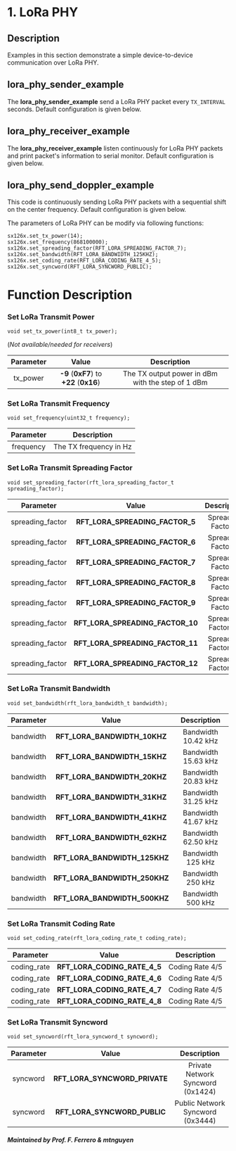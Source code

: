 # 1. LoRa PHY

## Description

Examples in this section demonstrate a simple device-to-device communication over LoRa PHY. 

## lora_phy_sender_example
The **lora_phy_sender_example** send a LoRa PHY packet every `TX_INTERVAL` seconds.
Default configuration is given below.


## lora_phy_receiver_example
The **lora_phy_receiver_example** listen continuously for LoRa PHY packets and print packet's information to serial monitor.
Default configuration is given below.

## lora_phy_send_doppler_example
This code is continuously sending LoRa PHY packets with a sequential shift on the center frequency.
Default configuration is given below.

The parameters of LoRa PHY can be modify via following functions:

```
sx126x.set_tx_power(14);
sx126x.set_frequency(868100000);
sx126x.set_spreading_factor(RFT_LORA_SPREADING_FACTOR_7);
sx126x.set_bandwidth(RFT_LORA_BANDWIDTH_125KHZ);
sx126x.set_coding_rate(RFT_LORA_CODING_RATE_4_5);
sx126x.set_syncword(RFT_LORA_SYNCWORD_PUBLIC);
```

# Function Description

### Set LoRa Transmit Power
```
void set_tx_power(int8_t tx_power);
```

(*Not available/needed for receivers*)

| Parameter | Value                                   | Description                                       |
|:---------:|:---------------------------------------:|:-------------------------------------------------:|
|  tx_power | **-9** (**0xF7**) to **+22** (**0x16**) | The TX output power in dBm with the step of 1 dBm |

### Set LoRa Transmit Frequency
```
void set_frequency(uint32_t frequency);
```

| Parameter |       Description      |
|:---------:|:----------------------:|
| frequency | The TX frequency in Hz |

### Set LoRa Transmit Spreading Factor
```
void set_spreading_factor(rft_lora_spreading_factor_t spreading_factor);
```

| Parameter        | Value                            | Description         |
|:----------------:|:--------------------------------:|:-------------------:|
| spreading_factor | **RFT_LORA_SPREADING_FACTOR_5**  | Spreading Factor 5  |
| spreading_factor | **RFT_LORA_SPREADING_FACTOR_6**  | Spreading Factor 6  |
| spreading_factor | **RFT_LORA_SPREADING_FACTOR_7**  | Spreading Factor 7  |
| spreading_factor | **RFT_LORA_SPREADING_FACTOR_8**  | Spreading Factor 8  |
| spreading_factor | **RFT_LORA_SPREADING_FACTOR_9**  | Spreading Factor 9  |
| spreading_factor | **RFT_LORA_SPREADING_FACTOR_10** | Spreading Factor 10 |
| spreading_factor | **RFT_LORA_SPREADING_FACTOR_11** | Spreading Factor 11 |
| spreading_factor | **RFT_LORA_SPREADING_FACTOR_12** | Spreading Factor 12 |

### Set LoRa Transmit Bandwidth
```
void set_bandwidth(rft_lora_bandwidth_t bandwidth);
```

| Parameter | Value                         | Description         |
|:---------:|:-----------------------------:|:-------------------:|
| bandwidth | **RFT_LORA_BANDWIDTH_10KHZ**  | Bandwidth 10.42 kHz |
| bandwidth | **RFT_LORA_BANDWIDTH_15KHZ**  | Bandwidth 15.63 kHz |
| bandwidth | **RFT_LORA_BANDWIDTH_20KHZ**  | Bandwidth 20.83 kHz |
| bandwidth | **RFT_LORA_BANDWIDTH_31KHZ**  | Bandwidth 31.25 kHz |
| bandwidth | **RFT_LORA_BANDWIDTH_41KHZ**  | Bandwidth 41.67 kHz |
| bandwidth | **RFT_LORA_BANDWIDTH_62KHZ**  | Bandwidth 62.50 kHz |
| bandwidth | **RFT_LORA_BANDWIDTH_125KHZ** |  Bandwidth 125 kHz  |
| bandwidth | **RFT_LORA_BANDWIDTH_250KHZ** |  Bandwidth 250 kHz  |
| bandwidth | **RFT_LORA_BANDWIDTH_500KHZ** |  Bandwidth 500 kHz  |

### Set LoRa Transmit Coding Rate
```
void set_coding_rate(rft_lora_coding_rate_t coding_rate);
```

| Parameter   | Value                         | Description     |
|:-----------:|:-----------------------------:|:---------------:|
| coding_rate | **RFT_LORA_CODING_RATE_4_5**  | Coding Rate 4/5 |
| coding_rate | **RFT_LORA_CODING_RATE_4_6**  | Coding Rate 4/5 |
| coding_rate | **RFT_LORA_CODING_RATE_4_7**  | Coding Rate 4/5 |
| coding_rate | **RFT_LORA_CODING_RATE_4_8**  | Coding Rate 4/5 |

### Set LoRa Transmit Syncword
```
void set_syncword(rft_lora_syncword_t syncword);
```

| Parameter | Value                         | Description                       |
|:---------:|:-----------------------------:|:---------------------------------:|
| syncword  | **RFT_LORA_SYNCWORD_PRIVATE** | Private Network Syncword (0x1424) |
| syncword  | **RFT_LORA_SYNCWORD_PUBLIC**  | Public Network Syncword (0x3444)  |

##### Maintained by Prof. F. Ferrero & mtnguyen
